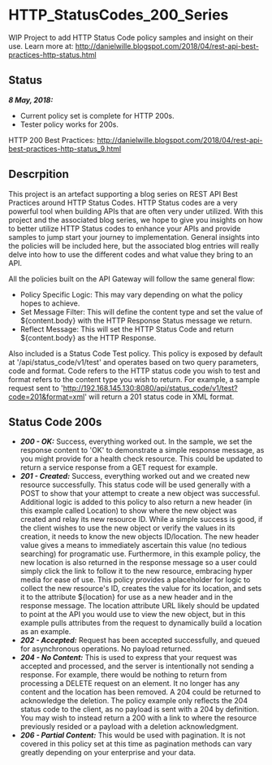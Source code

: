# HTTP_StatusCodes_200_Series
WIP Project to add HTTP Status Code policy samples and insight on their use.
Learn more at: http://danielwille.blogspot.com/2018/04/rest-api-best-practices-http-status.html

## Status

***8 May, 2018:***
- Current policy set is complete for HTTP 200s.
- Tester policy works for 200s.

HTTP 200 Best Practices: http://danielwille.blogspot.com/2018/04/rest-api-best-practices-http-status_9.html


## Descrpition
This project is an artefact supporting a blog series on REST API Best Practices around HTTP Status Codes. HTTP Status codes are a very powerful tool when building APIs that are often very under utilized. With this project and the associated blog series, we hope to give you insights on how to better utilize HTTP Status codes to enhance your APIs and provide samples to jump start your journey to implementation. General insights into the policies will be included here, but the associated blog entries will really delve into how to use the different codes and what value they bring to an API.

All the policies built on the API Gateway will follow the same general flow:
- Policy Specific Logic: This may vary depending on what the policy hopes to achieve.
- Set Message Filter: This will define the content type and set the value of ${content.body} with the HTTP Response Status message we return. 
- Reflect Message: This will set the HTTP Status Code and return ${content.body} as the HTTP Response.

Also included is a Status Code Test policy. This policy is exposed by default at '/api/status_code/v1/test' and operates based on two query parameters, code and format. Code refers to the HTTP status code you wish to test and format refers to the content type you wish to return. For example, a sample request sent to 'http://192.168.145.130:8080/api/status_code/v1/test?code=201&format=xml' will return a 201 status code in XML format.

## Status Code 200s

- ***200 - OK:*** Success, everything worked out. In the sample, we set the response content to 'OK' to demonstrate a simple response message, as you might provide for a health check resource. This could be updated to return a service response from a GET request for example.
- ***201 - Created:*** Success, everything worked out and we created new resource successfully. This status code will be used generally with a POST to show that your attempt to create a new object was successful. Additional logic is added to this policy to also return a new  header (in this example called Location) to show where the new object was created and relay its new resource ID. While a simple success is good, if the client wishes to use the new object or verify the values in its creation, it needs to know the new objects ID/location. The new header value gives a means to immediately ascertain this value (no tedious searching) for programatic use. Furthermore, in this example policy, the new location is also returned in the response message so a user could simply click the link to follow it to the new resource, embracing hyper media for ease of use. This policy provides a placeholder for logic to collect the new resource's ID, creates the value for its location, and sets it to the attribute ${location} for use as a new header and in the response message. The location attribute URL likely should be updated to point at the API you would use to view the new object, but in this example pulls attributes from the request to dynamically build a location as an example.
- ***202 - Accepted:*** Request has been accepted successfully, and queued for asynchronous operations. No payload returned.
- ***204 - No Content:*** This is used to express that your request was accepted and processed, and the server is intentionally not sending a response. For example, there would be nothing to return from processing a DELETE request on an element. It no longer has any content and the location has been removed. A 204 could be returned to acknowledge the deletion. The policy example only reflects the 204 status code to the client, as no payload is sent with a 204 by definition. You may wish to instead return a 200 with a link to where the resource previously resided or a payload with a deletion acknowledgment.
- ***206 - Partial Content:*** This would be used with pagination. It is not covered in this policy set at this time as pagination methods can vary greatly depending on your enterprise and your data.
